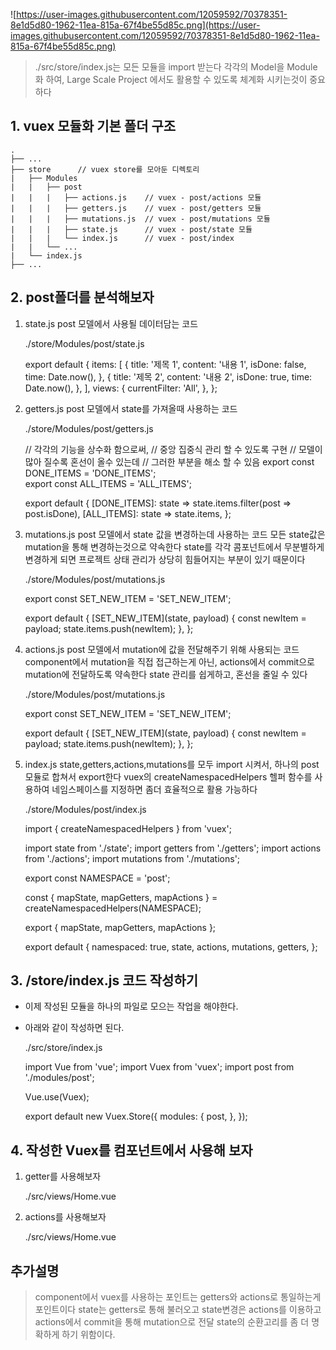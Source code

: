 ![https://user-images.githubusercontent.com/12059592/70378351-8e1d5d80-1962-11ea-815a-67f4be55d85c.png](https://user-images.githubusercontent.com/12059592/70378351-8e1d5d80-1962-11ea-815a-67f4be55d85c.png)

> ./src/store/index.js는 모든 모듈을 import 받는다
각각의 Model을 Module화 하여, 
Large Scale Project 에서도 활용할 수 있도록 체계화 시키는것이 중요하다

## 1. vuex 모듈화 기본 폴더 구조

    .
    ├── ...
    ├── store      // vuex store를 모아둔 디렉토리
    |   ├── Modules
    |   |   ├── post
    |   |   |   ├── actions.js    // vuex - post/actions 모듈
    |   |   |   ├── getters.js    // vuex - post/getters 모듈
    |   |   |   ├── mutations.js  // vuex - post/mutations 모듈
    |   |   |   ├── state.js      // vuex - post/state 모듈
    |   |   |   └── index.js      // vuex - post/index
    |   |   └── ...
    |   └── index.js
    ├── ...

## 2. post폴더를 분석해보자

1. state.js
post 모델에서 사용될 데이터담는 코드

    ./store/Modules/post/state.js
    
    export default {
      items: [
        {
          title: '제목 1',
          content: '내용 1',
          isDone: false,
          time: Date.now(),
        },
        {
          title: '제목 2',
          content: '내용 2',
          isDone: true,
          time: Date.now(),
        },
      ],
      views: {
        currentFilter: 'All',
      },
    };

2. getters.js
    post 모델에서 state를 가져올때 사용하는 코드

    ./store/Modules/post/getters.js
    
    // 각각의 기능을 상수화 함으로써,
    // 중앙 집중식 관리 할 수 있도록 구현
    // 모델이 많아 질수록 혼선이 올수 있는데
    // 그러한 부분을 해소 할 수 있음
    export const DONE_ITEMS = 'DONE_ITEMS';    
    export const ALL_ITEMS = 'ALL_ITEMS';
    
    export default {
      [DONE_ITEMS]: state => state.items.filter(post => post.isDone),
      [ALL_ITEMS]: state => state.items,
    };

3. mutations.js
    post 모델에서 state 값을 변경하는데 사용하는 코드
    모든 state값은 mutation을 통해 변경하는것으로 약속한다
   state를 각각 콤포넌트에서 무분별하게 변경하게 되면
   프로젝트 상태 관리가 상당히 힘들어지는 부분이 있기 때문이다

    ./store/Modules/post/mutations.js
    
    export const SET_NEW_ITEM = 'SET_NEW_ITEM';
    
    export default {
      [SET_NEW_ITEM](state, payload) {
        const newItem = payload;
        state.items.push(newItem);
      },
    };

4. actions.js
    post 모델에서 mutation에 값을 전달해주기 위해 사용되는 코드
    component에서 mutation을 직접 접근하는게 아닌,
    actions에서 commit으로 mutation에 전달하도록 약속한다
    state 관리를 쉽게하고, 혼선을 줄일 수 있다

    ./store/Modules/post/mutations.js
    
    export const SET_NEW_ITEM = 'SET_NEW_ITEM';
    
    export default {
      [SET_NEW_ITEM](state, payload) {
        const newItem = payload;
        state.items.push(newItem);
      },
    };

4. index.js
    state,getters,actions,mutations를 모두 import 시켜서,
    하나의 post 모듈로 합쳐서 export한다
    vuex의 createNamespacedHelpers 헬퍼 함수를 사용하여 네임스페이스를 지정하면
    좀더 효율적으로 활용 가능하다

    ./store/Modules/post/index.js
    
    import { createNamespacedHelpers } from 'vuex';
    
    import state from './state';
    import getters from './getters';
    import actions from './actions';
    import mutations from './mutations';
    
    export const NAMESPACE = 'post';
    
    const { mapState, mapGetters, mapActions } = createNamespacedHelpers(NAMESPACE);
    
    export { mapState, mapGetters, mapActions };
    
    export default {
      namespaced: true,
      state,
      actions,
      mutations,
      getters,
    };

## 3. /store/index.js 코드 작성하기

- 이제 작성된 모듈을 하나의 파일로 모으는 작업을 해야한다.
- 아래와 같이 작성하면 된다.

    ./src/store/index.js
    
    import Vue from 'vue';
    import Vuex from 'vuex';
    import post from './modules/post';
    
    Vue.use(Vuex);
    
    export default new Vuex.Store({
      modules: {
        post,
      },
    });

## 4. 작성한 Vuex를 컴포넌트에서 사용해 보자

1. getter를 사용해보자

    ./src/views/Home.vue
    
    <template>
      <div class="home">
        <div v-for="(item, index) in getItems" :key="index">
          {{item.title}}
        </div>
      </div>
    </template>
    
    <script>
    import { createNamespacedHelpers } from 'vuex';
    
    // 해당 Vuex 모듈 네임스페이스를 import
    import { NAMESPACE } from '@/store/modules/post'; 
    
    // post model의 getters를 import
    import * as postGetters from '@/store/modules/post/getters';
    
    // NAMESPACE 주입
    // postListHelper에는 'mapState', 'mapGetters', 'mapActions', 'mapMutations'를 가지고 있다
    const postListHelper = createNamespacedHelpers(NAMESPACE); 
    
    export default {
      name: 'home',
      computed: {
    		// postListHelper는 mapGetters를 가지고 있다
    		// postGetters.DONE_ITEMS 처럼 상수를 가져와서 중악 집중식 관리 할 수 있도록 한다
        ...postListHelper.mapGetters({
          getItems: postGetters.DONE_ITEMS,
          allItems: postGetters.ALL_ITEMS,
        }),
      },
      methods: {
      },
    };
    </script>
    
    <style lang='scss' scoped>
      .home {
        border: 1px;
      }
    </style>

2. actions를 사용해보자

    ./src/views/Home.vue
    
    <template>
      <div class="home">
        <div v-for="(item, index) in getItems" :key="index">
          {{item.title}}
        </div>
        <button @click="onClick">추가하기</button>
      </div>
    </template>
    
    <script>
    import { createNamespacedHelpers } from 'vuex';
    import { NAMESPACE } from '@/store/modules/post';
    import * as postGetters from '@/store/modules/post/getters';
    import * as postActions from '@/store/modules/post/actions';
    
    const postListHelper = createNamespacedHelpers(NAMESPACE);
    
    export default {
      name: 'home',
      computed: {
        ...postListHelper.mapGetters({
          getItems: postGetters.DONE_ITEMS,
          allItems: postGetters.ALL_ITEMS,
        }),
      },
      methods: {
    		// postListHelper는 mapActions를 가지고 있다
    		// postActions.SET_NEW_ITEM_ASYNC 처럼 상수를 가져와서 중악 집중식 관리 할 수 있도록 한다
        ...postListHelper.mapActions([postActions.SET_NEW_ITEM_ASYNC]),
        onClick() {
    			// 위에서 postActions.SET_NEW_ITEM_ASYNC로 가져왔기 때문에
          // this[이벤트 상수] 와 같은 형식으로 호출 한다
          this[postActions.SET_NEW_ITEM_ASYNC]({
            item: {
              title: '추가 하는 포스트',
              content: '포스트 내용입니다.',
              isDone: true,
              time: Date.now(),
            },
          });
        },
      },
    };
    </script>
    
    <style lang='scss' scoped>
      .home {
        border: 1px;
      }
    </style>

## 추가설명

> component에서 vuex를 사용하는 포인트는
getters와 actions로 통일하는게 포인트이다
state는 getters로 통해 불러오고
state변경은 actions를 이용하고
actions에서 commit을 통해 mutation으로 전달
state의 순환고리를 좀 더 명확하게 하기 위함이다.

